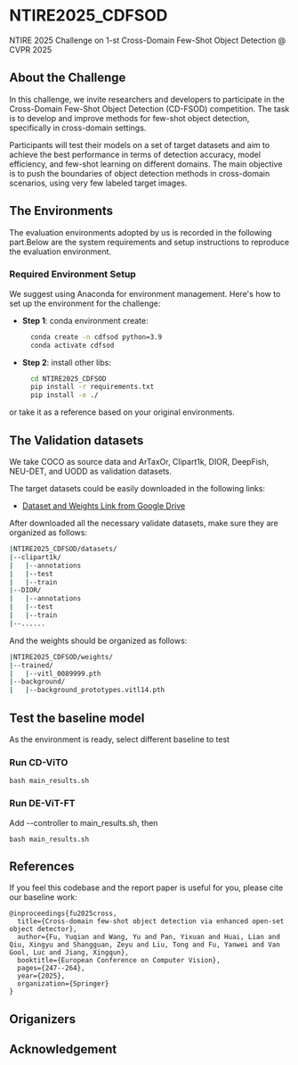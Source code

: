 # NTIRE2025_CDFSOD
NTIRE 2025 Challenge on 1-st Cross-Domain Few-Shot Object Detection @ CVPR 2025

## About the Challenge
In this challenge, we invite researchers and developers to participate in the Cross-Domain Few-Shot Object Detection (CD-FSOD) competition. The task is to develop and improve methods for few-shot object detection, specifically in cross-domain settings.

Participants will test their models on a set of target datasets and aim to achieve the best performance in terms of detection accuracy, model efficiency, and few-shot learning on different domains. The main objective is to push the boundaries of object detection methods in cross-domain scenarios, using very few labeled target images.

## The Environments
The evaluation environments adopted by us is recorded in the following part.Below are the system requirements and setup instructions to reproduce the evaluation environment.

### Required Environment Setup
We suggest using Anaconda for environment management. Here's how to set up the environment for the challenge:

- **Step 1**: conda environment create:
  ```bash
    conda create -n cdfsod python=3.9
    conda activate cdfsod
- **Step 2**: install other libs:
  ```bash
    cd NTIRE2025_CDFSOD
    pip install -r requirements.txt
    pip install -e ./
or take it as a reference based on your original environments.

## The Validation datasets
We take COCO as source data and ArTaxOr, Clipart1k, DIOR, DeepFish, NEU-DET, and UODD as validation datasets.

The target datasets could be easily downloaded in the following links: 
- [Dataset and Weights Link from Google Drive](https://drive.google.com/drive/folders/16SDv_V7RDjTKDk8uodL2ubyubYTMdd5q?usp=drive_link)

After downloaded all the necessary validate datasets, make sure they are organized as follows:
```bash
|NTIRE2025_CDFSOD/datasets/
|--clipart1k/
|   |--annotations
|   |--test
|   |--train
|--DIOR/
|   |--annotations
|   |--test
|   |--train
|--......
```
And the weights should be organized as follows:
```bash
|NTIRE2025_CDFSOD/weights/
|--trained/
|   |--vitl_0089999.pth
|--background/
|   |--background_prototypes.vitl14.pth
```

## Test the baseline model
As the environment is ready, select different baseline to test
### Run CD-ViTO
```
bash main_results.sh
```
### Run DE-ViT-FT
Add --controller to main_results.sh, then
```
bash main_results.sh
```
## References
If you feel this codebase and the report paper is useful for you, please cite our baseline work:
```
@inproceedings{fu2025cross,
  title={Cross-domain few-shot object detection via enhanced open-set object detector},
  author={Fu, Yuqian and Wang, Yu and Pan, Yixuan and Huai, Lian and Qiu, Xingyu and Shangguan, Zeyu and Liu, Tong and Fu, Yanwei and Van Gool, Luc and Jiang, Xingqun},
  booktitle={European Conference on Computer Vision},
  pages={247--264},
  year={2025},
  organization={Springer}
}
```

## Origanizers


## Acknowledgement
